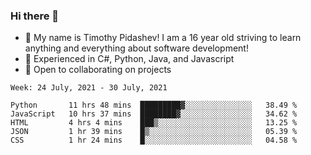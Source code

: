 ### Hi there 👋
- :adult: My name is Timothy Pidashev! I am a 16 year old striving to learn anything and everything about software development!
- :evergreen_tree: Experienced in C#, Python, Java, and Javascript
- 👯 Open to collaborating on projects

<!--START_SECTION:waka-->
```text
Week: 24 July, 2021 - 30 July, 2021

Python       11 hrs 48 mins  █████████▓░░░░░░░░░░░░░░░   38.49 % 
JavaScript   10 hrs 37 mins  ████████▓░░░░░░░░░░░░░░░░   34.62 % 
HTML         4 hrs 4 mins    ███▒░░░░░░░░░░░░░░░░░░░░░   13.25 % 
JSON         1 hr 39 mins    █▒░░░░░░░░░░░░░░░░░░░░░░░   05.39 % 
CSS          1 hr 24 mins    █░░░░░░░░░░░░░░░░░░░░░░░░   04.58 % 
```
<!--END_SECTION:waka-->
